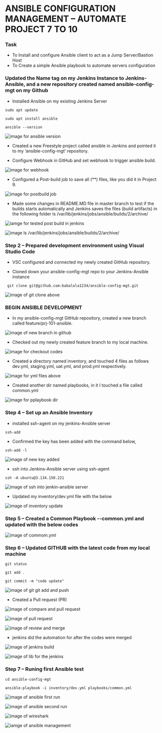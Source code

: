 # ANSIBLE CONFIGURATION MANAGEMENT – AUTOMATE PROJECT 7 TO 10

### Task
* To Install and configure Ansible client to act as a Jump Server/Bastion Host
* To Create a simple Ansible playbook to automate servers configuration

### Updated the  Name tag on my Jenkins Instance to Jenkins-Ansible, and a new repository created named ansible-config-mgt on my Github


* Installed Ansible on my existing Jenkins Server

` sudo apt update `

` sudo apt install ansible `

` ansible --version ` 

![image for ansible version](./images/Project-11-image-1-Ansible-version.PNG)


* Created a new Freestyle project called ansible in Jenkins and pointed it to my ‘ansible-config-mgt’ repository.


* Configure Webhook in GitHub and set webhook to trigger ansible build.

![image for webhook](./images/Project-11-image-2-webhook-config.PNG)

* Configured a Post-build job to save all (**) files, like you did it in Project 9.

![image for postbuild job](./images/Project-11-image-3-configured-postbuild.PNG)

* Made some changes in README.MD file in master branch to test if the builds starts automatically and Jenkins saves the files (build artifacts) in the following folder ls /var/lib/jenkins/jobs/ansible/builds/2/archive/


![iamge for tested post build in jenkins](./images/Project-11-image-3a-tested-postbuild-job.PNG)

![image ls /var/lib/jenkins/jobs/ansible/builds/2/archive/](./images/Project-11-image-3ab-tested-postbuild-job-var-lib.PNG)


### Step 2 – Prepared development environment using Visual Studio Code

*  VSC configured and connected my newly created GitHub repository.

* Cloned down your ansible-config-mgt repo to your Jenkins-Ansible instance

`  git clone git@github.com:babalola1234/ansible-config-mgt.git ` 

![image of git clone above](./images/Project-11-image-4f-git-clone.PNG)

### BEGIN ANSIBLE DEVELOPMENT
* In my ansible-config-mgt GitHub repository, created a new branch called feature/prj-101-ansible.

![image of new branch in github](./images/Project-11-image-4-new-branch-created.PNG)


* Checked out my newly created feature branch to my local machine.

![image for checkout codes](./images/Project-11-image-4-git-checkout-feature.PNG)

* Created a directory named inventory, and touched 4 files as follows dev.yml, staging.yml, uat.yml, and prod.yml respectively.

![image for yml files above](./images/Project-11-image-4d-inventory-stage-uat-prod-dev.PNG)

* Created another dir named playbooks, in it I touched a file called common.yml

![image for pplaybook dir](./images/Project-11-image-4a-playbooks-inventory.PNG)


### Step 4 – Set up an Ansible Inventory

* installed ssh-agent on my jenkins-Ansible server

` ssh-add `

* Confirmed  the key has been added with the command below,

` ssh-add -l `

![image of new key added](./images/Project-11-image-5b-keys-added-to-jenkins-ansible.PNG)


* ssh into Jenkins-Ansible server using ssh-agent

` ssh -A ubuntu@3.134.150.221 `

![image of ssh into jenkin-ansible server](./images/Project-11-image-5c-ssh-into-jenkin-ansible-server-after-keys-added.PNG)


* Updated my inventory/dev.yml file with the below 


![image of inventory update](./images/Project-11-image-5-dev-yml.PNG)

### Step 5 – Created a Common Playbook --common.yml and updated with the below codes


![image of commom.yml](./images/Project-11-image-5d-common-yml.PNG)


### Step 6 – Updated GITHUB with the latest code from my local machine

` git status `

` git add .  `

` git commit -m "code update" `

![image of git git add and push](./images/Project-11-image-5a-git-add-git-push.PNG)

* Created a Pull request (PR)

![image of compare and pull request ](./images/Project-11-image-6-compare-and-pull-request.PNG)

![image of pull request](./images/Project-11-image-6-PR-pull.PNG)

![image of review and merge ](./images/Project-11-image-6a-merged.PNG)

* jenkins did the automation for after the codes were merged

![image of jenkins build](./images/Project-11-image-7-jenkins-ansible-pulled-job.PNG)


![image of lib for the jenkins](./images/Project-11-image-7a-var-lib-build-3.PNG)


### Step 7 – Runing first Ansible test

` cd ansible-config-mgt `

` ansible-playbook -i inventory/dev.yml playbooks/common.yml ` 

![image of ansible first run](./images/Project-11-image-8-ansible-playbook.-one-failed.PNG)

![image of ansible second run ](./images/Project-11-image-8a-ansible-playbook.-one-all-passed.PNG)

![image of wireshark ](./images/Project-11-image-9-wireshark-version-on-my-mysql.PNG)

![iamge of ansible management](./images/Project-11-image-9a-ansible-mgt.PNG)















